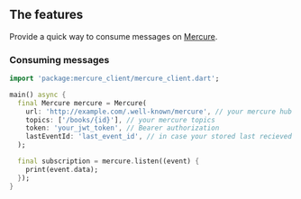 
## The features

Provide a quick way to consume messages on [Mercure](https://github.com/dunglas/mercure).

### Consuming messages

```dart
import 'package:mercure_client/mercure_client.dart';

main() async {
  final Mercure mercure = Mercure(
    url: 'http://example.com/.well-known/mercure', // your mercure hub url
    topics: ['/books/{id}'], // your mercure topics
    token: 'your_jwt_token', // Bearer authorization
    lastEventId: 'last_event_id', // in case your stored last recieved event
  );

  final subscription = mercure.listen((event) {
    print(event.data);
  });
}
```
